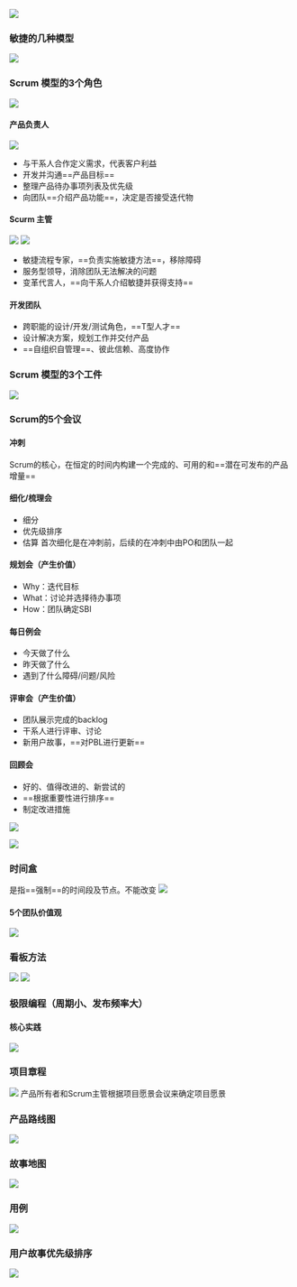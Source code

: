 ![](https://raw.githubusercontent.com/a812305914/PMP/main/img20221122202521.png)

### 敏捷的几种模型
![](https://raw.githubusercontent.com/a812305914/PMP/main/img20221122202652.png)


### Scrum 模型的3个角色
![](https://raw.githubusercontent.com/a812305914/PMP/main/img20221122210816.png)

#### 产品负责人
![](https://raw.githubusercontent.com/a812305914/PMP/main/img20221122210640.png)

+ 与干系人合作定义需求，代表客户利益
+ 开发并沟通==产品目标==
+ 整理产品待办事项列表及优先级
+ 向团队==介绍产品功能==，决定是否接受迭代物

#### Scurm 主管
![](https://raw.githubusercontent.com/a812305914/PMP/main/img20221122210329.png)
![](https://raw.githubusercontent.com/a812305914/PMP/main/img20221122205750.png)

+ 敏捷流程专家，==负责实施敏捷方法==，移除障碍
+ 服务型领导，消除团队无法解决的问题
+ 变革代言人，==向干系人介绍敏捷并获得支持==

#### 开发团队
+ 跨职能的设计/开发/测试角色，==T型人才==
+ 设计解决方案，规划工作并交付产品
+ ==自组织自管理==、彼此信赖、高度协作


### Scrum 模型的3个工件
![](https://raw.githubusercontent.com/a812305914/PMP/main/img20221122203108.png)


### Scrum的5个会议
#### 冲刺
Scrum的核心，在恒定的时间内构建一个完成的、可用的和==潜在可发布的产品增量==

#### 细化/梳理会
+ 细分
+ 优先级排序
+ 估算
首次细化是在冲刺前，后续的在冲刺中由PO和团队一起

#### 规划会（产生价值）
+ Why：迭代目标
+ What：讨论并选择待办事项
+ How：团队确定SBI

#### 每日例会
+ 今天做了什么
+ 昨天做了什么
+ 遇到了什么障碍/问题/风险

#### 评审会（产生价值）
+ 团队展示完成的backlog
+ 干系人进行评审、讨论
+ 新用户故事，==对PBL进行更新==

#### 回顾会
+ 好的、值得改进的、新尝试的
+ ==根据重要性进行排序==
+ 制定改进措施

![](https://raw.githubusercontent.com/a812305914/PMP/main/img20221122203556.png)

![](https://raw.githubusercontent.com/a812305914/PMP/main/img20221122204509.png)

### 时间盒
是指==强制==的时间段及节点。不能改变
![](https://raw.githubusercontent.com/a812305914/PMP/main/img20221123133827.png)


#### 5个团队价值观
![](https://raw.githubusercontent.com/a812305914/PMP/main/img20221122203725.png)

### 看板方法
![](https://raw.githubusercontent.com/a812305914/PMP/main/img20221122203957.png)
![](https://raw.githubusercontent.com/a812305914/PMP/main/img20221122204122.png)


### 极限编程（周期小、发布频率大）
#### 核心实践
![](https://raw.githubusercontent.com/a812305914/PMP/main/img20221122204150.png)

### 项目章程
![](https://raw.githubusercontent.com/a812305914/PMP/main/img20221122211122.png)
产品所有者和Scrum主管根据项目愿景会议来确定项目愿景

### 产品路线图
![](https://raw.githubusercontent.com/a812305914/PMP/main/img20221123133350.png)

### 故事地图
![](https://raw.githubusercontent.com/a812305914/PMP/main/img20221123133446.png)
### 用例
![](https://raw.githubusercontent.com/a812305914/PMP/main/img20221123133513.png)
### 用户故事优先级排序
![](https://raw.githubusercontent.com/a812305914/PMP/main/img20221123133730.png)
